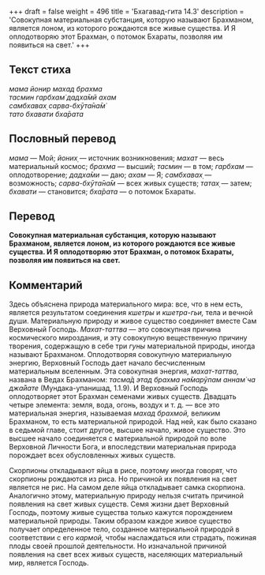 +++
draft = false
weight = 496
title = 'Бхагавад-гита 14.3'
description = 'Совокупная материальная субстанция, которую называют Брахманом, является лоном, из которого рождаются все живые существа. И Я оплодотворяю этот Брахман, о потомок Бхараты, позволяя им появиться на свет.'
+++

## Текст стиха

_мама йонир махад брахма  
тасмин гарбхам̇ дадха̄мй ахам  
самбхавах̣ сарва-бхӯта̄на̄м̇  
тато бхавати бха̄рата_

## Пословный перевод

_мама_ — Мой; _йоних̣_ — источник возникновения; _махат_ — весь материальный космос; _брахма_ — высший; _тасмин_ — в том; _гарбхам_ — оплодотворение; _дадха̄ми_ — даю; _ахам_ — Я; _самбхавах̣_ — возможность; _сарва_\-_бхӯта̄на̄м_ — всех живых существ; _татах̣_ — затем; _бхавати_ — становится; _бха̄рата_ — о потомок Бхараты.

## Перевод

**Совокупная материальная субстанция, которую называют Брахманом, является лоном, из которого рождаются все живые существа. И Я оплодотворяю этот Брахман, о потомок Бхараты, позволяя им появиться на свет.**

## Комментарий

Здесь объяснена природа материального мира: все, что в нем есть, является результатом соединения _кшетры_ и _кшетра-гьи,_ тела и вечной души. Материальную природу и живое существо соединяет вместе Сам Верховный Господь. _Махат-таттва_ — это совокупная причина космического мироздания, и эту совокупную вещественную причину творения, содержащую в себе три _гуны_ материальной природы, иногда называют Брахманом. Оплодотворяя совокупную материальную энергию, Верховный Господь дает начало бесчисленным материальным вселенным. Эта совокупная энергия, _махат-таттва,_ названа в Ведах Брахманом: _тасма̄д этад брахма на̄марӯпам аннам̇ ча джа̄йате_ (Мундака-упанишад, 1.1.9). И Верховный Господь оплодотворяет этот Брахман семенами живых существ. Двадцать четыре элемента: земля, вода, огонь, воздух и т. д. — все это материальная энергия, называемая _махад брахмой,_ великим Брахманом, то есть материальной природой. Над ней, как было сказано в седьмой главе, стоит другое, высшее начало, живое существо. Это высшее начало соединяется с материальной природой по воле Верховной Личности Бога, и впоследствии материальная природа порождает всех обусловленных живых существ.

Скорпионы откладывают яйца в рисе, поэтому иногда говорят, что скорпионы рождаются из риса. Но причиной их появления на свет является не рис. На самом деле яйца откладывает самка скорпиона. Аналогично этому, материальную природу нельзя считать причиной появления на свет живых существ. Семя жизни дает Верховный Господь, поэтому живые существа только кажутся порождением материальной природы. Таким образом каждое живое существо получает определенное тело, созданное материальной природой в соответствии с его _кармой,_ чтобы наслаждаться или страдать, пожиная плоды своей прошлой деятельности. Но изначальной причиной появления на свет всех живых существ, населяющих материальный мир, является Господь.
